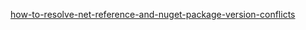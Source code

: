 [how-to-resolve-net-reference-and-nuget-package-version-conflicts](https://michaelscodingspot.com/how-to-resolve-net-reference-and-nuget-package-version-conflicts/)


